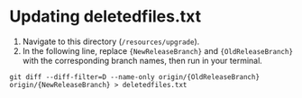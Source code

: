 # Updating deletedfiles.txt

1. Navigate to this directory (`/resources/upgrade`).
2. In the following line, replace `{NewReleaseBranch}` and `{OldReleaseBranch}` with the corresponding branch names, then run in your terminal.
```
git diff --diff-filter=D --name-only origin/{OldReleaseBranch} origin/{NewReleaseBranch} > deletedfiles.txt
```
